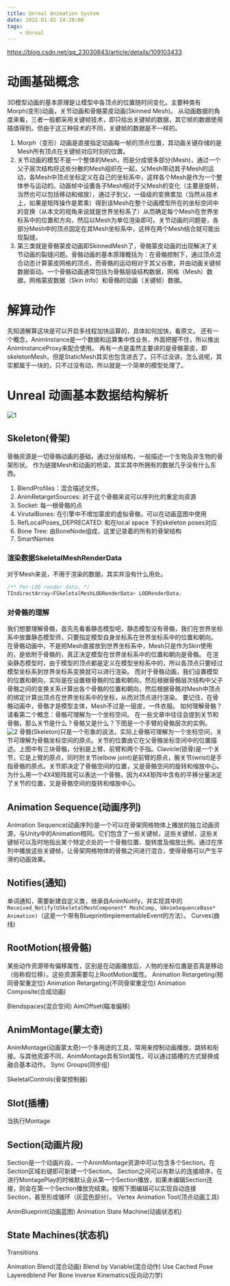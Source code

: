 ```yaml
---
title: Unreal Animation System
date: 2022-01-02 14:20:00
tags:
    - Unreal
---
```

https://blog.csdn.net/qq_23030843/article/details/109103433
# 动画基础概念
3D模型动画的基本原理是让模型中各顶点的位置随时间变化。主要种类有Morph(变形)动画，关节动画和骨骼蒙皮动画(Skinned Mesh)。
从动画数据的角度来看，三者一般都采用关键帧技术，即只给出关键帧的数据，其它帧的数据使用插值得到。但由于这三种技术的不同，关键帧的数据是不一样的。
1. Morph（变形）动画是直接指定动画每一帧的顶点位置，其动画关键存储的是Mesh所有顶点在关键帧对应时刻的位置。
2. 关节动画的模型不是一个整体的Mesh，而是分成很多部分(Mesh)，通过一个父子层次结构将这些分散的Mesh组织在一起，父Mesh带动其子Mesh的运动，各Mesh中顶点坐标定义在自己的坐标系中，这样各个Mesh是作为一个整体参与运动的。动画帧中设置各子Mesh相对于父Mesh的变化（主要是旋转，当然也可以包括移动和缩放），通过子到父，一级级的变换累加（当然从技术上，如果是矩阵操作是累乘）得到该Mesh在整个动画模型所在的坐标空间中的变换（从本文的视角来说就是世界坐标系了）从而确定每个Mesh在世界坐标系中的位置和方向，然后以Mesh为单位渲染即可。关节动画的问题是，各部分Mesh中的顶点固定在其Mesh坐标系中，这样在两个Mesh结合就可能出现裂缝。
3. 第三类就是骨骼蒙皮动画即SkinnedMesh了，骨骼蒙皮动画的出现解决了关节动画的裂缝问题。骨骼动画的基本原理概括为：在骨骼控制下，通过顶点混合动态计算蒙皮网格的顶点，而骨骼的运动相对于其父谷歌，并由动画关键帧数据驱动。一个骨骼动画通常包括为骨骼层级结构数据，网格（Mesh）数据，网格蒙皮数据（Skin Info）和骨骼的动画（关键帧）数据。

# 解算动作
先知道解算这块是可以开启多线程加快运算的，具体如何加快，看原文。
还有一个概念，AnimInstance是一个数据和运算集中性业务，外面把握不住，所以推出AnimInstanceProxy来配合使用。
再有一点是虽然主要讲的是骨骼蒙皮，即skeletonMesh，但是StaticMesh其实也包含进去了。只不过没讲，怎么说呢，其实都属于一块的，只不过没有动，所以就是一个简单的模型处理了。
# Unreal 动画基本数据结构解析
![1](/images/Unreal/Animation/1.png)
## Skeleton(骨架)
骨骼资源是一切骨骼动画的基础，通过分层结构，一般描述一个生物及非生物的骨架形状。
作为链接Mesh和动画的桥梁，其实其中所拥有的数据几乎没有什么东西。
1. BlendProfiles：混合描述文件。
2. AnimRetargetSources: 对于这个骨骼来说可以序列化的重定向资源
3. Socket: 每一根骨骼的点
4. VirutalBones: 在引擎中不增加蒙皮的虚拟骨骼，可以在动画蓝图中使用
5. RefLocalPoses_DEPRECATED: 和在local space 下的skeleton poses对应
6. Bone Tree: 由BoneNode组成，这里记录着的所有的骨架结构
7. SmartNames

### 渲染数据SkeletalMeshRenderData
对于Mesh来说，不用于渲染的数据，其实并没有什么用处。
```C++
/** Per-LOD render data. */
TIndirectArray<FSkeletalMeshLODRenderData> LODRenderData;
```
### 对骨骼的理解
我们想要理解骨骼，首先先看看静态模型吧，静态模型没有骨骼，我们在世界坐标系中放置静态模型师，只要指定模型自身坐标系在世界坐标系中的位置和朝向。
在骨骼动画中，不是把Mesh直接放到世界坐标系中，Mesh只是作为Skin使用的，是依附于骨骼的，真正决定模型在世界坐标系中的位置和朝向是骨骼。
在渲染静态模型时，由于模型的顶点都是定义在模型坐标系中的，所以各顶点只要经过模型坐标系到世界坐标系变换就可以进行渲染。
而对于骨骼动画，我们设置模型的位置和朝向，实际是在设置根骨骼的位置和朝向，然后根据骨骼层次结构中父子骨骼之间的变换关系计算出各个骨骼的位置和朝向，然后根据骨骼对Mesh中顶点的绑定计算出顶点在世界坐标系中的坐标，从而对顶点进行渲染。
要记住，在骨骼动画中，骨骼才是模型主体，Mesh不过是一层皮，一件衣服。
如何理解骨骼？请看第二个概念：骨骼可理解为一个坐标空间。
在一些文章中往往会提到关节和骨骼，那么关节是什么？骨骼又是什么？下图是一个手臂的骨骼层次的实例。
![2](/images/Unreal/Animation/2.png)
骨骼(Skeleton)只是一个形象的说法，实际上骨骼可理解为一个坐标空间，关节可理解为骨骼坐标空间的原点。关节的位置由它在父骨骼坐标空间中的位置描述。上图中有三块骨骼，分别是上臂、前臂和两个手指。Clavicle(锁骨)是一个关节，它是上臂的原点，同时肘关节(elbow joint)是前臂的原点，腕关节(wrist)是手指骨骼的原点。关节即决定了骨骼空间的位置，又是骨骼空间的旋转和缩放中心。为什么用一个4X4矩阵就可以表达一个骨骼，因为4X4矩阵中含有的平移分量决定了关节的位置，又是骨骼空间的旋转和缩放中心。
## Animation Sequence(动画序列)
Animation Sequence(动画序列)是一个可以在骨架网格物体上播放的独立动画资源，与Unity中的Animation相同。它们包含了一些关键帧，这些关键帧，这些关键帧可以及时地指出某个特定点处的一个骨骼位置、旋转度及缩放比例。通过在序列中播放这些关键帧，让骨架网格物体的骨骼之间进行混合，使得骨骼可以产生平滑的动画效果。
## Notifies(通知)
单词通知，需要新建自定义类，继承自AnimNotify，并实现其中的`Received_Notify(USkeletalMeshComponent* MeshComp, UAnimSequenceBase* Animation)`（这是一个带有BlueprintImplementableEvent的方法）。
Curves(曲线)

## RootMotion(根骨骼)
某些动作资源带有偏移属性，区别是在动画播放后，人物的坐标位置是否真是移动（俗称假位移）。这些资源需要勾上RootMotion属性。
Animation Retargeting(相同骨架重定位)
Animation Retargeting(不同骨架重定位)
Animation Composite(合成动画)

Blendspaces(混合空间)
AimOffset(瞄准偏移)
## AnimMontage(蒙太奇)
AnimMontage(动画蒙太奇)一个多用途的工具，常用来控制动画播放，跳转和衔接。与其他资源不同，AnimMontage具有Slot属性，可以通过插槽的方式替换或融合基本动作。
Sync Groups(同步组)

SkeletalControls(骨架控制器)
## Slot(插槽)
当执行Montage
## Section(动画片段)
Section是一个动画片段，一个AnimMontage资源中可以包含多个Section。在Section区域右键即可新建一个Section。
Section之间可以有默认的连接顺序，在进行MontagePlay的时候默认会从第一个Section播放，如果未编辑Section连接，则会在第一个Section播放完结束。按照下图编辑可以实现自动连接Section，甚至形成循环（灰蓝色部分）。
Vertex Animation Tool(顶点动画工具)

AnimBlueprint(动画蓝图)
Animation State Machine(动画状态机)
## State Machines(状态机)
Transitions

Animation Blend(混合动画)
Blend by Variable(混合动作)
Use Cached Pose
Layeredblend Per Bone
Inverse Kinematics(反向动力学)